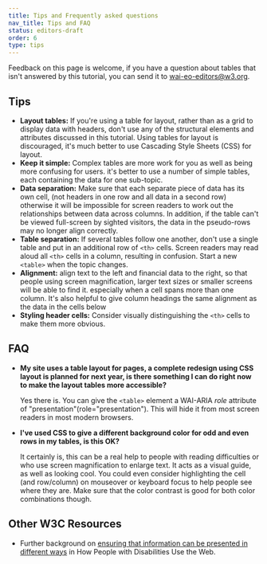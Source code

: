 ```yaml
---
title: Tips and Frequently asked questions
nav_title: Tips and FAQ
status: editors-draft
order: 6
type: tips
---
```


Feedback on this page is welcome, if you have a question about tables
that isn't answered by this tutorial, you can send it to
[wai-eo-editors@w3.org](mailto:wai-eo-editors@w3.org).

## Tips

-   **Layout tables:** If you're using a table for layout, rather than
    as a grid to display data with headers, don't use any of the
    structural elements and attributes discussed in this tutorial. Using
    tables for layout is discouraged, it's much better to use Cascading
    Style Sheets (CSS) for layout.
-   **Keep it simple:** Complex tables are more work for you as well as
    being more confusing for users. it's better to use a number of
    simple tables, each containing the data for one sub-topic.
-   **Data separation:** Make sure that each separate piece of data has
    its own cell, (not headers in one row and all data in a second
    row) otherwise it will be impossible for screen readers to work out
    the relationships between data across columns. In addition, if the
    table can't be viewed full-screen by sighted visitors, the data in
    the pseudo-rows may no longer align correctly.
-   **Table separation:** If several tables follow one another, don't
    use a single table and put in an additional row of `<th>` cells.
    Screen readers may read aloud all `<th>` cells in a column,
    resulting in confusion. Start a new `<table>` when the topic
    changes.
-   **Alignment:** align text to the left and financial data to the
    right, so that people using screen magnification, larger text sizes
    or smaller screens will be able to find it. especially when a cell
    spans more than one column. It's also helpful to give column
    headings the same alignment as the data in the cells below
-   **Styling header cells:** Consider visually distinguishing the
    `<th>` cells to make them more obvious.

## FAQ

-   **My site uses a table layout for pages, a complete redesign using
    CSS layout is planned for next year, is there something I can do
    right now to make the layout tables more accessible?**

    Yes there is. You can give the `<table>` element a WAI-ARIA *role*
    attribute of "presentation"(role="presentation"). This will hide it
    from most screen readers in most modern browsers.
-   **I've used CSS to give a different background color for odd and
    even rows in my tables, is this OK?**

    It certainly is, this can be a real help to people with reading
    difficulties or who use screen magnification to enlarge text. It
    acts as a visual guide, as well as looking cool. You could even
    consider highlighting the cell (and row/column) on mouseover or
    keyboard focus to help people see where they are. Make sure that the
    color contrast is good for both color combinations though.

## Other W3C Resources

-   Further background on [ensuring that information can be presented in
    different
    ways](http://www.w3.org/WAI/intro/people-use-web/principles#adaptable)
    in How People with Disabilities Use the Web.
